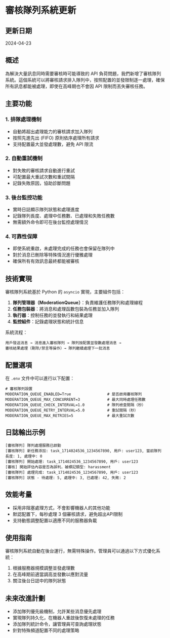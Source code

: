 # 審核隊列系統更新

## 更新日期
2024-04-23

## 概述
為解決大量訊息同時需要審核時可能導致的 API 負荷問題，我們新增了審核隊列系統。這個系統可以將審核請求排入隊列中，按照配置的並發限制逐一處理，確保所有訊息都能被處理，即使在高峰期也不會因 API 限制而丟失審核任務。

## 主要功能

### 1. 排隊處理機制
- 自動將超出處理能力的審核請求加入隊列
- 按照先進先出 (FIFO) 原則依序處理所有請求
- 支持配置最大並發處理數，避免 API 限流

### 2. 自動重試機制
- 對失敗的審核請求自動進行重試
- 可配置最大重試次數和重試間隔
- 記錄失敗原因，協助診斷問題

### 3. 後台監控功能
- 實時日誌顯示隊列狀態和處理進度
- 記錄隊列長度、處理中任務數、已處理和失敗任務數
- 無需額外命令即可在後台監控處理情況

### 4. 可靠性保障
- 即使系統重啟，未處理完成的任務也會保留在隊列中
- 對於消息已刪除等特殊情況進行優雅處理
- 確保所有有效訊息最終都能被審核

## 技術實現

審核隊列系統基於 Python 的 `asyncio` 實現，主要組件包括：

1. **隊列管理器（ModerationQueue）**：負責維護任務隊列和處理線程
2. **任務包裝器**：將消息和處理函數包裝為任務並加入隊列
3. **執行器**：控制任務的並發執行和結果處理
4. **監控組件**：記錄處理狀態和統計信息

系統流程：
```
用戶發送消息 → 消息進入審核隊列 → 隊列按配置並發數處理消息 → 
審核結果處理（刪除/禁言等操作）→ 隊列繼續處理下一批消息
```

## 配置選項

在 `.env` 文件中可以進行以下配置：

```env
# 審核隊列設置
MODERATION_QUEUE_ENABLED=True                # 是否啟用審核隊列
MODERATION_QUEUE_MAX_CONCURRENT=3            # 最大同時處理任務數
MODERATION_QUEUE_CHECK_INTERVAL=1.0          # 隊列檢查間隔（秒）
MODERATION_QUEUE_RETRY_INTERVAL=5.0          # 重試間隔（秒）
MODERATION_QUEUE_MAX_RETRIES=5               # 最大重試次數
```

## 日誌輸出示例

```
[審核隊列] 隊列處理服務已啟動
[審核隊列] 新任務添加: task_1714024536_1234567890, 用戶: user123, 當前隊列長度: 1, 處理中: 0
[審核隊列] 開始處理: task_1714024536_1234567890, 用戶: user123
[審核] 開始評估內容是否為誤判，被標記類型: harassment
[審核隊列] 處理完成: task_1714024536_1234567890, 用戶: user123
[審核隊列] 狀態 - 待處理: 5, 處理中: 3, 已處理: 42, 失敗: 2
```

## 效能考量

- 採用非阻塞處理方式，不會影響機器人的其他功能
- 默認配置下，每秒處理 3 個審核請求，避免超出API限制
- 支持動態調整配置以適應不同的服務器負載

## 使用指南

審核隊列系統自動在後台運行，無需特殊操作。管理員可以通過以下方式優化系統：

1. 根據服務器規模調整並發處理數
2. 在高峰期前適當調高並發數以應對流量
3. 關注後台日誌中的隊列狀態

## 未來改進計劃

- 添加隊列優先級機制，允許某些消息優先處理
- 實現隊列持久化，在機器人重啟後恢復未處理的任務
- 添加隊列統計命令，讓管理員可查詢處理狀態
- 針對特殊頻道配置不同的處理策略 